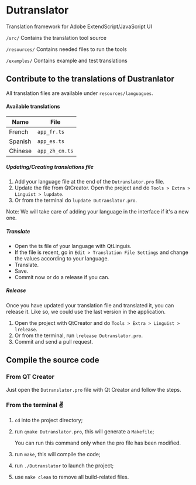 # Dutranslator
Translation framework for Adobe ExtendScript/JavaScript UI

`/src/` Contains the translation tool source

`/resources/` Contains needed files to run the tools

`/examples/` Contains example and test translations

## Contribute to the translations of Dustranlator

All translation files are available under `resources/languagues`.

#### Available translations

| Name                    | File             |
|-------------------------|------------------|
| French                  | `app_fr.ts`      |
| Spanish                 | `app_es.ts`      |
| Chinese                 | `app_zh_cn.ts`   |

##### Updating/Creating translations file

1. Add your language file at the end of the `Dutranslator.pro` file.
2. Update the file from QtCreator. Open the project and do `Tools > Extra > Linguist > lupdate`.
2. Or from the terminal do `lupdate Dutranslator.pro`.

Note: We will take care of adding your language in the interface if it's a new one.

##### Translate

- Open the ts file of your language with QtLinguis.
- If the file is recent, go in `Edit > Translation File Settings` and change the values according to your language.
- Translate.
- Save.
- Commit now or do a release if  you can.

##### Release

Once you have updated your translation file and translated it, you can release it. Like so, we could use the last version in the application.

1. Open the project with QtCreator and do `Tools > Extra > Linguist > lrelease`.
1. Or from the terminal, run `lrelease Dutranslator.pro`.
2. Commit and send a pull request.

## Compile the source code

### From QT Creator

Just open the `Dutranslator.pro` file with Qt Creator and follow the steps.

### From the terminal :v:

1. `cd` into the project directory;
2. run `qmake Dutranslator.pro`, this will generate a `Makefile`;

	You can run this command only when the pro file has been modified.

3. run `make`, this will compile the code;
4. run `./Dutranslator` to launch the project;
5. use `make clean` to remove all build-related files.

